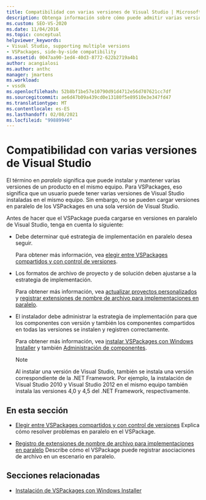 ```yaml
---
title: Compatibilidad con varias versiones de Visual Studio | Microsoft Docs
description: Obtenga información sobre cómo puede admitir varias versiones de Visual Studio, con los VSPackages capaces de cargarse en distintas versiones.
ms.custom: SEO-VS-2020
ms.date: 11/04/2016
ms.topic: conceptual
helpviewer_keywords:
- Visual Studio, supporting multiple versions
- VSPackages, side-by-side compatibility
ms.assetid: 0047aa90-1ed4-40d3-8772-622b2719a4b1
author: acangialosi
ms.author: anthc
manager: jmartens
ms.workload:
- vssdk
ms.openlocfilehash: 52b8bf1be57e10790d91d4712e56d707621cc7df
ms.sourcegitcommit: ae6d47b09a439cd0e13180f5e89510e3e347fd47
ms.translationtype: MT
ms.contentlocale: es-ES
ms.lasthandoff: 02/08/2021
ms.locfileid: "99889946"
---
```

# <a name="supporting-multiple-versions-of-visual-studio"></a>Compatibilidad con varias versiones de Visual Studio
El término en *paralelo* significa que puede instalar y mantener varias versiones de un producto en el mismo equipo. Para VSPackages, eso significa que un usuario puede tener varias versiones de Visual Studio instaladas en el mismo equipo. Sin embargo, no se pueden cargar versiones en paralelo de los VSPackages en una sola versión de Visual Studio.

 Antes de hacer que el VSPackage pueda cargarse en versiones en paralelo de Visual Studio, tenga en cuenta lo siguiente:

- Debe determinar qué estrategia de implementación en paralelo desea seguir.

   Para obtener más información, vea [elegir entre VSPackages compartidos y con control de versiones](../extensibility/choosing-between-shared-and-versioned-vspackages.md).

- Los formatos de archivo de proyecto y de solución deben ajustarse a la estrategia de implementación.

   Para obtener más información, vea [actualizar proyectos personalizados](../extensibility/internals/upgrading-projects.md#upgrading-custom-projects) y [registrar extensiones de nombre de archivo para implementaciones en paralelo](../extensibility/registering-file-name-extensions-for-side-by-side-deployments.md).

- El instalador debe administrar la estrategia de implementación para que los componentes con versión y también los componentes compartidos en todas las versiones se instalen y registren correctamente.

   Para obtener más información, vea [instalar VSPackages con Windows Installer](../extensibility/internals/installing-vspackages-with-windows-installer.md) y también [Administración de componentes](../extensibility/internals/component-management.md).

  > [!NOTE]
  > Al instalar una versión de Visual Studio, también se instala una versión correspondiente de la .NET Framework. Por ejemplo, la instalación de Visual Studio 2010 y Visual Studio 2012 en el mismo equipo también instala las versiones 4,0 y 4,5 del .NET Framework, respectivamente.

## <a name="in-this-section"></a>En esta sección
- [Elegir entre VSPackages compartidos y con control de versiones](../extensibility/choosing-between-shared-and-versioned-vspackages.md) Explica cómo resolver problemas en paralelo en el VSPackage.

- [Registro de extensiones de nombre de archivo para implementaciones en paralelo](../extensibility/registering-file-name-extensions-for-side-by-side-deployments.md) Describe cómo el VSPackage puede registrar asociaciones de archivo en un escenario en paralelo.

## <a name="related-sections"></a>Secciones relacionadas
- [Instalación de VSPackages con Windows Installer](../extensibility/internals/installing-vspackages-with-windows-installer.md)
